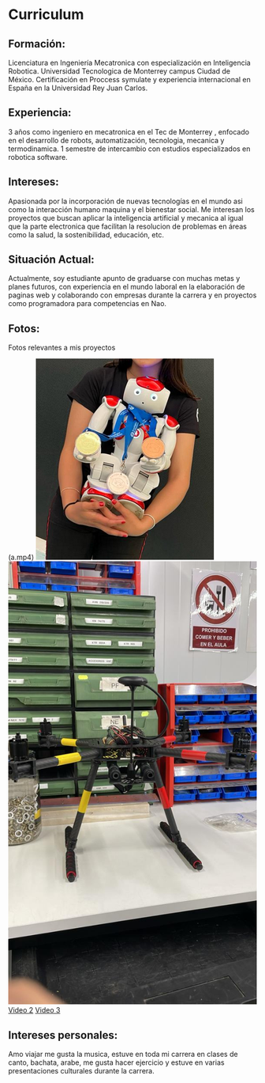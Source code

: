 # Curriculum 

## Formación:

Licenciatura en Ingeniería Mecatronica con especialización en Inteligencia Robotica. Universidad Tecnologica de Monterrey campus Ciudad de México.
Certificación en Proccess symulate y experiencia internacional en España en la Universidad Rey Juan Carlos.

## Experiencia:

3 años como ingeniero en mecatronica en el Tec de Monterrey , enfocado en el desarrollo de robots, automatización, tecnologia, mecanica y termodinamica.
1 semestre de intercambio con estudios especializados en robotica software.

## Intereses:

Apasionada por la incorporación de nuevas tecnologías en el mundo asi como la interacción humano maquina y el bienestar social. Me interesan  los proyectos que buscan aplicar la inteligencia artificial y mecanica al igual que la parte electronica que facilitan la resolucion de  problemas en áreas como la salud, la sostenibilidad, educación, etc.

## Situación Actual:

Actualmente, soy estudiante apunto de graduarse con muchas metas y planes futuros, con experiencia en el mundo laboral en la elaboración de paginas web y colaborando con empresas durante la carrera y en proyectos como programadora para competencias en Nao.

## Fotos:
Fotos relevantes a mis proyectos 


(a.mp4)
![](s.png)
![](b.jpeg)
[Video 2](c.mp4)
[Video 3](d.mp4)

## Intereses personales:

Amo viajar me gusta la musica, estuve en toda mi carrera en clases de canto, bachata, arabe, me gusta hacer ejercicio y estuve en varias presentaciones culturales durante la carrera.
